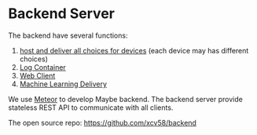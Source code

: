 # Backend Server
The backend have several functions:
1. [host and deliver all choices for devices](choices.md) (each device may has different choices)
1. [Log Container](log-container.md)
1. [Web Client](web-client.md)
1. [Machine Learning Delivery](machine-learning-delivery.md)


We use [Meteor](https://www.meteor.com/) to develop Maybe backend.
The backend server provide stateless REST API to communicate with all clients.

The open source repo: https://github.com/xcv58/backend
